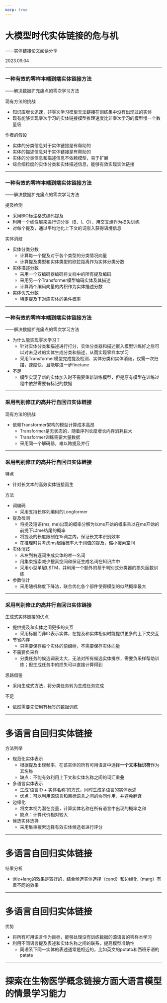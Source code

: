 ```yaml
---
marp: true
---
```


# 大模型时代实体链接的危与机

——实体链接论文阅读分享

2023.09.04

---

### 一种有效的零样本端到端实体链接方法

——解决数据扩充痛点的零次学习方法

现有方法的挑战
* 知识库增长迅速，非零次学习模型无法链接在训练集中没有出现过的实体
* 现有能够实现零次学习的实体链接模型推理速度比非零次学习的模型慢一个数量级

作者的假设
* 实体的分类信息对于实体链接是有帮助的
* 实体的描述信息对于实体链接是有帮助的
* 实体的分类信息和描述信息不依赖模型，易于扩展
* 综合细粒度的实体分类和实体描述信息，能够有效实现实体链接

---


### 一种有效的零样本端到端实体链接方法

——解决数据扩充痛点的零次学习方法

提及检测
* 采用BIO标注格式编码提及
* 利用一个线性层来进行词分类（B、I、O），用交叉熵作为损失训练
* 对每个提及，通过平均池化上下文的词嵌入获得语境信息

实体消歧
* 实体分类分数
  * 计算每一个提及对于各个类型的分类情况向量
  * 计算提及类型和实体类型的欧拉距离作为实体分类分数
* 实体描述分数
  * 采用一个双编码器编码将文档中的所有提及编码
  * 采用另一个Transformer模型编码实体及其描述
  * 计算两个编码向量的内积作为实体描述分数
* 实体优先分数
  * 特定提及下对应实体的条件概率


---


### 一种有效的零样本端到端实体链接方法

——解决数据扩充痛点的零次学习方法

* 为什么能实现零次学习？
  * 针对实体分类和描述进行打分，实体分类器和描述嵌入模型训练好之后可以对未见过的实体生成分类和描述，从而实现零样本学习
  * 采用Transformer模型完成提及检测、实体分类和实体消歧，仅需一次扫描，速度快，且能够进一步finetune
* 不足
  * 模型实现了新的实体加入时不需要重新训练模型，但是原有模型在训练过程中依然需要有标记的数据


---

### 采用判别修正的高并行自回归实体链接

现有方法的挑战
* 依赖Transformer架构的模型计算成本高昂
  * Transformer是无状态的，随着序列长度增长内存消耗巨大
  * Transformer训练需要大量数据
  * 采用同一个解码器，难以跨提及并行

---

### 采用判别修正的高并行自回归实体链接

特点
* 针对长文本的高效实体链接而生

方法
* 词编码
  * 采用支持长序列编码的Longformer
* 提及检测
  * 将提及短语(ms, me)出现的概率分解为以ms开始的概率乘以在ms开始的前提下以me结尾的概率
  * 将提及的长度限制在15词之内，保证长文本识别效率
  * 在推理时只考虑ms起始概率大于阈值的提及，缩小搜索空间
* 实体消歧
  * 从左到右逐词生成实体的唯一名词
  * 用集束搜索减少搜索空间和保证生成名词在知识库中
  * 采用小型单层LSTM，并利用一个额外的基于判别式分类器的损失函数训练
* 参数估计
  * 采用随机梯度下降法，联合优化各个部件使得模型的似然概率最大


---

### 采用判别修正的高并行自回归实体链接

生成式实体链接的优点
* 提供提及和实体之间更多的交互
  * 采用标题而非ID表示实体，在提及和实体相似时能提供更多的上下文交互
* 节省内存
  * 只需要保存每个实体的前缀树，不需要保存实体向量
* 不需要负采样
  * 分类任务的候选词表太大，无法对所有候选实体排序，需要负采样帮助训练；但生成任务中的损失可以直接计算得到

思路借鉴
* 采用生成式方法，将分类任务转为生成任务完成

不足
* 依然需要先使用有标签的数据训练

---

# 多语言自回归实体链接

方法列举
* 规范化实体表示
  * 根据提及出现频率，在该实体的所有可用语言中选择**一个文本标识符**作为其名称
  * 缺点：不能有效利用上下文和实体名称之间的词汇重叠
* 多语言实体表示
  * 生成‘语言ID + 实体名称’的方式，同时生成多语言的实体表述
  * 优点：可以利用源语言和目标语言之间的协同作用，并避免翻译
* 边缘化
  * 将文本视为潜在变量，计算实体名称在所有语言中出现的概率之和
  * 缺点：计算代价相对较大
* 候选实体选择
  * 采用集束搜索选择有效实体候选者进行评分

---

# 多语言自回归实体链接

结果分析
* title+lang的效果是较好的，结合候选实体选择（cand）和边缘化（marg）有着不同的效果

---

# 多语言自回归实体链接

优势
* 将所有可用语言作为目标，能够处理没有训练数据的源语言的零样本学习
* 利用不同语言提及表述和实体名称之间的联系，提高模型准确性
  * 同语系下同一实体的表述通常是相近的，比如英文的potato和西班牙语的patata

---

# 探索在生物医学概念链接方面大语言模型的情景学习能力

